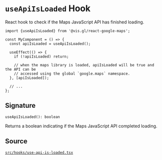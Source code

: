 # `useApiIsLoaded` Hook

React hook to check if the Maps JavaScript API has finished loading.

```tsx
import {useApiIsLoaded} from '@vis.gl/react-google-maps';

const MyComponent = () => {
  const apiIsLoaded = useApiIsLoaded();

  useEffect(() => {
    if (!apiIsLoaded) return;

    // when the maps library is loaded, apiIsLoaded will be true and the API can be
    // accessed using the global `google.maps` namespace.
  }, [apiIsLoaded]);

  // ...
};
```

## Signature

`useApiIsLoaded(): boolean`

Returns a boolean indicating if the Maps JavaScript API completed loading.

## Source

[`src/hooks/use-api-is-loaded.tsx`][src]

[src]: https://github.com/visgl/react-google-maps/blob/main/src/hooks/use-api-is-loaded.tsx
